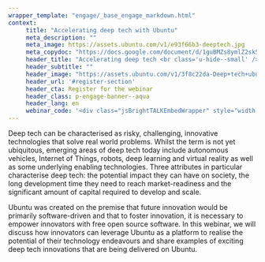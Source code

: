 ```yaml
---
wrapper_template: "engage/_base_engage_markdown.html"
context:
     title: "Accelerating deep tech with Ubuntu"
     meta_description: ""
     meta_image: https://assets.ubuntu.com/v1/e93f66b3-deeptech.jpg
     meta_copydoc: "https://docs.google.com/document/d/1guBMZs8ymlZ2sk5R84hYFLhQBIDhKKll9lsg9rHS854/edit"
     header_title: "Accelerating deep tech <br class='u-hide--small' />with Ubuntu"
     header_subtitle: ""
     header_image: "https://assets.ubuntu.com/v1/3f8c22da-Deep+tech+ubuntu+-+light.svg"
     header_url: '#register-section'
     header_cta: Register for the webinar
     header_class: p-engage-banner--aqua
     header_lang: en
     webinar_code: '<div class="jsBrightTALKEmbedWrapper" style="width:100%; height:100%; position:relative;background: #ffffff;"><script class="jsBrightTALKEmbedConfig" type="application/json">{ "channelId" : 6793, "language": "en-US", "commId" : 365534, "displayMode" : "standalone", "height" : "auto" }</script><script src="https://www.brighttalk.com/clients/js/player-embed/player-embed.js" class="jsBrightTALKEmbed"></script></div>'
---
```


Deep tech can be characterised as risky, challenging, innovative technologies that solve real world problems. Whilst the term is not yet ubiquitous, emerging areas of deep tech today include autonomous vehicles, Internet of Things, robots, deep learning and virtual reality as well as some underlying enabling technologies. Three attributes in particular characterise deep tech: the potential impact they can have on society, the long development time they need to reach market-readiness and the significant amount of capital required to develop and scale.

Ubuntu was created on the premise that future innovation would be primarily software-driven and that to foster innovation, it is necessary to empower innovators with free open source software. In this webinar, we will discuss how innovators can leverage Ubuntu as a platform to realise the potential of their technology endeavours and share examples of exciting deep tech innovations that are being delivered on Ubuntu.
